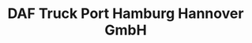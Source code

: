 ---
title: "DAF Truck Port Hamburg Hannover GmbH"
url: /hamburg/daf-truck-port-hamburg-hannover-gmbh/
shop: Autowerkstatt
---